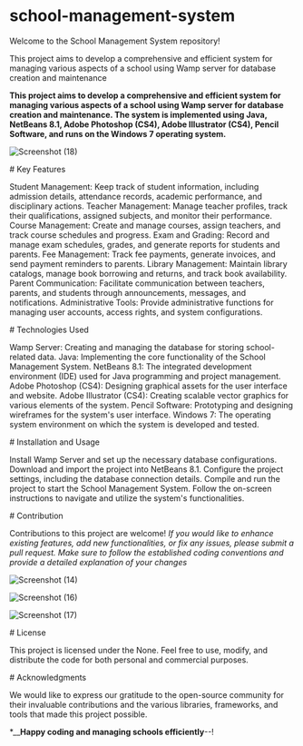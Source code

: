 ﻿# school-management-system
 
 Welcome to the School Management System repository! 

This project aims to develop a comprehensive and efficient system for managing various aspects of a school using Wamp server for database creation and maintenance

**This project aims to develop a comprehensive and efficient system for managing various aspects of a school using Wamp server for database creation and maintenance. The system is implemented using Java, NetBeans 8.1, Adobe Photoshop (CS4), Adobe Illustrator (CS4), Pencil Software, and runs on the Windows 7 operating system.**


![Screenshot (18)](https://github.com/Keshala09/school-management-system/assets/105196447/44954702-6901-42e8-803f-69b73420b674)


﻿# Key Features
   
Student Management: Keep track of student information, including admission details, attendance records, academic performance, and disciplinary actions.
Teacher Management: Manage teacher profiles, track their qualifications, assigned subjects, and monitor their performance.
Course Management: Create and manage courses, assign teachers, and track course schedules and progress.
Exam and Grading: Record and manage exam schedules, grades, and generate reports for students and parents.
Fee Management: Track fee payments, generate invoices, and send payment reminders to parents.
Library Management: Maintain library catalogs, manage book borrowing and returns, and track book availability.
Parent Communication: Facilitate communication between teachers, parents, and students through announcements, messages, and notifications.
Administrative Tools: Provide administrative functions for managing user accounts, access rights, and system configurations.

﻿# Technologies Used

Wamp Server: Creating and managing the database for storing school-related data.
Java: Implementing the core functionality of the School Management System.
NetBeans 8.1: The integrated development environment (IDE) used for Java programming and project management.
Adobe Photoshop (CS4): Designing graphical assets for the user interface and website.
Adobe Illustrator (CS4): Creating scalable vector graphics for various elements of the system.
Pencil Software: Prototyping and designing wireframes for the system's user interface.
Windows 7: The operating system environment on which the system is developed and tested.
   
﻿# Installation and Usage

Install Wamp Server and set up the necessary database configurations.
Download and import the project into NetBeans 8.1.
Configure the project settings, including the database connection details.
Compile and run the project to start the School Management System.
Follow the on-screen instructions to navigate and utilize the system's functionalities.
 
﻿# Contribution

Contributions to this project are welcome! 
_If you would like to enhance existing features, add new functionalities, or fix any issues, please submit a pull request. Make sure to follow the established coding conventions and provide a detailed explanation of your changes_


![Screenshot (14)](https://github.com/Keshala09/school-management-system/assets/105196447/abd903fb-770b-451d-84b4-2f0491757b84)

![Screenshot (16)](https://github.com/Keshala09/school-management-system/assets/105196447/cbb2c565-bfe6-42d8-be4a-93105ea0d2a4)

![Screenshot (17)](https://github.com/Keshala09/school-management-system/assets/105196447/a02bd3bf-365e-4fb2-8fe0-9acb78907a65)


﻿# License

This project is licensed under the None. Feel free to use, modify, and distribute the code for both personal and commercial purposes.

﻿# Acknowledgments

We would like to express our gratitude to the open-source community for their invaluable contributions and the various libraries, frameworks, and tools that made this project possible.


*____________Happy coding and managing schools efficiently__________--!

 

